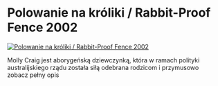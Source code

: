 Polowanie na króliki / Rabbit-Proof Fence 2002 
=============
[![Polowanie na króliki / Rabbit-Proof Fence 2002 ](http://vidos.pl/images/player.gif)](http://vidos.pl/polowanie-na-kroliki-rabbit-proof-fence-2002)

 Molly Craig jest aborygeńską dziewczynką, która w ramach polityki australijskiego rządu została siłą odebrana rodzicom i przymusowo zobacz pełny opis
